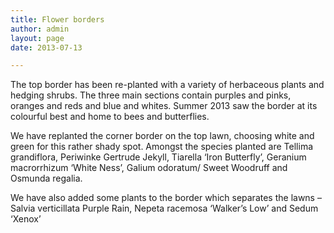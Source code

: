 ```yaml
---
title: Flower borders
author: admin
layout: page
date: 2013-07-13

---
```

The top border has been re-planted with a variety of herbaceous plants and hedging shrubs. The three main sections contain purples and pinks, oranges and reds and blue and whites. Summer 2013 saw the border at its colourful best and home to bees and butterflies.

We have replanted the corner border on the top lawn, choosing white and green for this rather shady spot. Amongst the species planted are Tellima grandiflora, Periwinke Gertrude Jekyll, Tiarella &#8216;Iron Butterfly&#8217;, Geranium macrorrhizum &#8216;White Ness&#8217;, Galium odoratum/ Sweet Woodruff and Osmunda regalia.

We have also added some plants to the border which separates the lawns &#8211; Salvia verticillata Purple Rain, Nepeta racemosa &#8216;Walker&#8217;s Low&#8217; and Sedum &#8216;Xenox&#8217;

&nbsp;